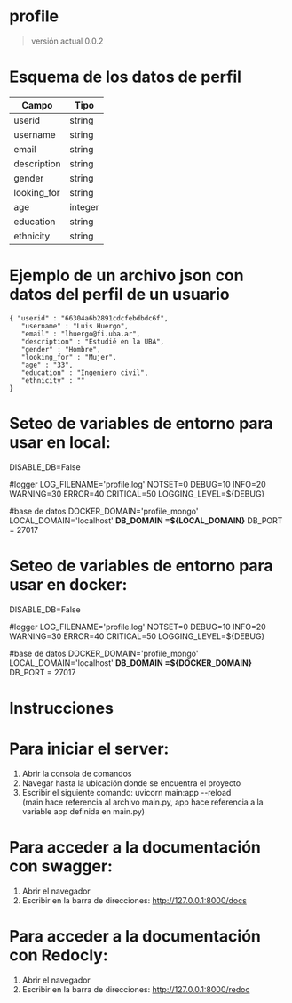 # profile

> versión actual 0.0.2

# Esquema de los datos de perfil

| Campo       | Tipo    |
|-------------|---------|
| userid      | string  |
| username    | string  | 
| email       | string  |
| description | string  |
| gender      | string  |
| looking_for | string  |
| age         | integer | 
| education   | string  |
| ethnicity   | string  |  

# Ejemplo de un archivo json con datos del perfil de un usuario
```
{ "userid" : "66304a6b2891cdcfebdbdc6f",
   "username" : "Luis Huergo",
   "email" : "lhuergo@fi.uba.ar",
   "description" : "Estudié en la UBA",
   "gender" : "Hombre",
   "looking_for" : "Mujer",
   "age" : "33",
   "education" : "Ingeniero civil",
   "ethnicity" : ""
}
```
# Seteo de variables de entorno para usar en local:

  DISABLE_DB=False

  \#logger
  LOG_FILENAME='profile.log'
  NOTSET=0
  DEBUG=10
  INFO=20
  WARNING=30
  ERROR=40
  CRITICAL=50
  LOGGING_LEVEL=${DEBUG}

  \#base de datos
  DOCKER_DOMAIN='profile_mongo'
  LOCAL_DOMAIN='localhost'
  **DB_DOMAIN =${LOCAL_DOMAIN}**
  DB_PORT = 27017

# Seteo de variables de entorno para usar en docker:

  DISABLE_DB=False

  \#logger
  LOG_FILENAME='profile.log'
  NOTSET=0
  DEBUG=10
  INFO=20
  WARNING=30
  ERROR=40
  CRITICAL=50
  LOGGING_LEVEL=${DEBUG}

  \#base de datos
  DOCKER_DOMAIN='profile_mongo'
  LOCAL_DOMAIN='localhost'
  **DB_DOMAIN =${DOCKER_DOMAIN}**
  DB_PORT = 27017

# Instrucciones

# Para iniciar el server: 
  1) Abrir la consola de comandos
  2) Navegar hasta la ubicación donde se encuentra el proyecto
  3) Escribir el siguiente comando: uvicorn main:app --reload <br />
     (main hace referencia al archivo main.py, app hace referencia a la variable app definida en main.py)
	 
# Para acceder a la documentación con swagger: 
  1) Abrir el navegador
  2) Escribir en la barra de direcciones: http://127.0.0.1:8000/docs 
  
# Para acceder a la documentación con Redocly: 
  1) Abrir el navegador
  2) Escribir en la barra de direcciones: http://127.0.0.1:8000/redoc 
  
